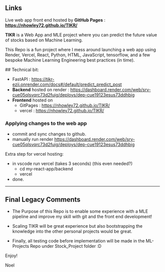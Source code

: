 ## **Links** 
Live web app front end hosted by **GitHub Pages** : **https://nhowley72.github.io/TIKR/**

**TIKR** is a Web App and MLE project where you can predict the future value of stocks based on Machine Learning. 

This Repo is a fun project where I mess around launching a web app using Render, Vercel, React, Python, HTML, JavaScript, tensorflow, and a few bespoke Machine Learning Engineering best practices (in time). 

## Technical bit:
- FastAPI : https://tikr-ezii.onrender.com/docs#/default/predict_predict_post
- **Backend** hosted on render : https://dashboard.render.com/web/srv-cue05qlsvqrc73d2fuig/deploys/dep-cue19123esus73ddhbig
- **Frontend** hosted on 
    - GitPages : https://nhowley72.github.io/TIKR/
    - vercel : https://nhowley72.github.io/TIKR/


### Applying changes to the web app
- commit and sync changes to github. 
- manually run render https://dashboard.render.com/web/srv-cue05qlsvqrc73d2fuig/deploys/dep-cue19123esus73ddhbig

Extra step for vercel hosting: 
- in vscode run vercel (takes 3 seconds) (this even needed?)
    - cd my-react-app/backend
    - vercel 
- done.
----

## Final Legacy Comments
- The Purpose of this Repo is to enable some experience with a MLE pipeline and improve my skill with git and the front end development! 
- Scaling TIKR will be great experience but also bootstrapping the knowledge into the other personal projects would be great.

- Finally, all testing code before implementation will be made in the ML-Projects Repo under Stock_Project folder :D 

Enjoy! 

Noel